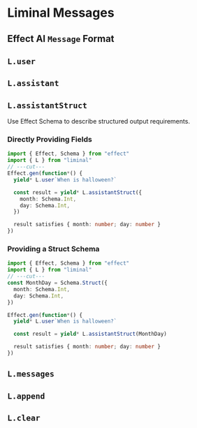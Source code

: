 # Liminal Messages <Badge type="warning" text="beta" />

## Effect AI `Message` Format

## `L.user`

## `L.assistant`

## `L.assistantStruct`

Use Effect Schema to describe structured output requirements.

### Directly Providing Fields

```ts {4-7} twoslash
import { Effect, Schema } from "effect"
import { L } from "liminal"
// ---cut---
Effect.gen(function*() {
  yield* L.user`When is halloween?`

  const result = yield* L.assistantStruct({
    month: Schema.Int,
    day: Schema.Int,
  })

  result satisfies { month: number; day: number }
})
```

### Providing a Struct Schema

```ts {1-4,9} twoslash
import { Effect, Schema } from "effect"
import { L } from "liminal"
// ---cut---
const MonthDay = Schema.Struct({
  month: Schema.Int,
  day: Schema.Int,
})

Effect.gen(function*() {
  yield* L.user`When is halloween?`

  const result = yield* L.assistantStruct(MonthDay)

  result satisfies { month: number; day: number }
})
```

## `L.messages`

## `L.append`

## `L.clear`
